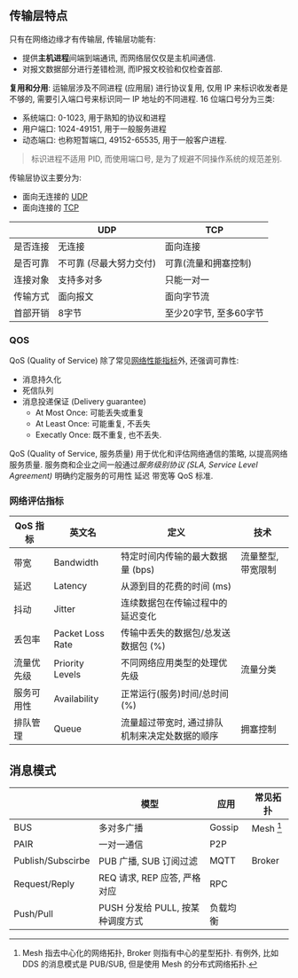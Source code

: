 ## 传输层特点

只有在网络边缘才有传输层, 传输层功能有:
- 提供**主机进程**间端到端通讯, 而网络层仅仅是主机间通信.
- 对报文数据部分进行差错检测, 而IP报文校验和仅检查首部.

**复用和分用**: 运输层涉及不同进程 (应用层) 进行协议复用, 仅用 IP 来标识收发者是不够的, 需要引入端口号来标识同一 IP 地址的不同进程. 16 位端口号分为三类:
- 系统端口: 0-1023, 用于熟知的协议和进程
- 用户端口: 1024-49151, 用于一般服务进程
- 动态端口: 也称短暂端口, 49152-65535, 用于一般客户进程.

> 标识进程不适用 PID, 而使用端口号, 是为了规避不同操作系统的规范差别.

传输层协议主要分为:
- 面向无连接的 [UDP](UDP.md)
- 面向连接的 [TCP](TCP.md)

|          | UDP        | TCP                  |
| -------- | ---------- | -------------------- |
| 是否连接 | 无连接     | 面向连接             |
| 是否可靠 | 不可靠 (尽最大努力交付)     | 可靠(流量和拥塞控制) |
| 连接对象 | 支持多对多 | 只能一对一           |
| 传输方式 | 面向报文   | 面向字节流           |
| 首部开销 | 8字节      | 至少20字节, 至多60字节                     |

### QOS

QoS (Quality of Service) 除了常见[网络性能指标](../网络体系结构.md)外, 还强调可靠性:
- 消息持久化
- 死信队列
- 消息投递保证 (Delivery guarantee)
	- At Most Once: 可能丢失或重复
	- At Least Once: 可能重复, 不丢失
	- Execatly Once: 既不重复, 也不丢失.

QoS (Quality of Service, 服务质量) 用于优化和评估网络通信的策略, 以提高网络服务质量. 服务商和企业之间一般通过*服务级别协议 (SLA, Service Level Agreement)* 明确约定服务的可用性 延迟 带宽等 QoS 标准.

### 网络评估指标

| QoS 指标   | 英文名           | 定义                                           | 技术 |
| ---------- | ---------------- | ---------------------------------------------- | ---- |
| 带宽       | Bandwidth        | 特定时间内传输的最大数据量 (bps)               | 流量整型, 带宽限制     |
| 延迟       | Latency          | 从源到目的花费的时间 (ms)                      |      |
| 抖动       | Jitter           | 连续数据包在传输过程中的延迟变化               |      |
| 丢包率     | Packet Loss Rate | 传输中丢失的数据包/总发送数据包 (%)            |      |
| 流量优先级 | Priority Levels  | 不同网络应用类型的处理优先级                   | 流量分类      |
| 服务可用性 | Availability     | 正常运行(服务)时间/总时间 (%)                  |      |
| 排队管理   | Queue            | 流量超过带宽时, 通过排队机制来决定处数据的顺序 | 拥塞控制     |

## 消息模式

|                   | 模型                             | 应用         | 常见拓扑 |
| ----------------- | -------------------------------- | ------------ | ---- |
| BUS               | 多对多广播 | Gossip |  Mesh [^1]    |
| PAIR              | 一对一通信                       | P2P          |      |
| Publish/Subscirbe | PUB 广播, SUB 订阅过滤           | MQTT         | Broker     |
| Request/Reply     | REQ 请求, REP 应答, 严格对应     | RPC          |      |
| Push/Pull         | PUSH 分发给 PULL, 按某种调度方式 | 负载均衡     |      |

[^1]: Mesh 指去中心化的网络拓扑, Broker 则指有中心的星型拓扑. 有例外, 比如 DDS 的消息模式是 PUB/SUB, 但是使用 Mesh 的分布式网络拓扑.